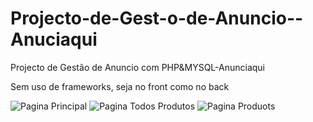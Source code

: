 # Projecto-de-Gest-o-de-Anuncio--Anuciaqui
Projecto de Gestão de Anuncio com PHP&amp;MYSQL-Anunciaqui

Sem uso de frameworks, seja no front como no back

![Pagina Principal](https://github.com/MartinDala/Gestao_de_Anuncio_Anuciaqui/blob/master/foto%20(3).png)
![Pagina Todos Produtos](https://github.com/MartinDala/Gestao_de_Anuncio_Anuciaqui/blob/master/foto%20(2).png)
![Pagina Produots](https://github.com/MartinDala/Gestao_de_Anuncio_Anuciaqui/blob/master/foto%20(1).png)
